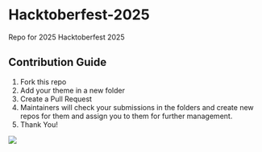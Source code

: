 # Hacktoberfest-2025
Repo for 2025 Hacktoberfest 2025

## Contribution Guide
1. Fork this repo
2. Add your theme in a new folder
3. Create a Pull Request
4. Maintainers will check your submissions in the folders and create new repos for them and assign you to them for further management.
5. Thank You!

![](https://i.imgur.com/TAPIWw0.png)
